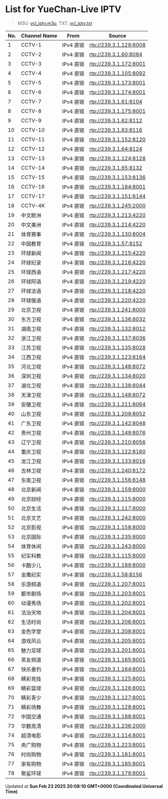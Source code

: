 # List for **YueChan-Live IPTV**

> M3U: [ycl_iptv.m3u](/ycl_iptv.m3u), TXT: [ycl_iptv.txt](/txt/ycl_iptv.txt)

| No. | Channel Name | From | Source |
| --- | ------------ | ---- | ------ |
| 1 | CCTV-1 | IPv4 直链 | <rtp://239.3.1.129:8008> |
| 2 | CCTV-2 | IPv4 直链 | <rtp://239.3.1.60:8084> |
| 3 | CCTV-3 | IPv4 直链 | <rtp://239.3.1.172:8001> |
| 4 | CCTV-4 | IPv4 直链 | <rtp://239.3.1.105:8092> |
| 5 | CCTV-5 | IPv4 直链 | <rtp://239.3.1.173:8001> |
| 6 | CCTV-6 | IPv4 直链 | <rtp://239.3.1.174:8001> |
| 7 | CCTV-7 | IPv4 直链 | <rtp://239.3.1.61:8104> |
| 8 | CCTV-8 | IPv4 直链 | <rtp://239.3.1.175:8001> |
| 9 | CCTV-9 | IPv4 直链 | <rtp://239.3.1.62:8112> |
| 10 | CCTV-10 | IPv4 直链 | <rtp://239.3.1.63:8116> |
| 11 | CCTV-11 | IPv4 直链 | <rtp://239.3.1.152:8120> |
| 12 | CCTV-12 | IPv4 直链 | <rtp://239.3.1.64:8124> |
| 13 | CCTV-13 | IPv4 直链 | <rtp://239.3.1.124:8128> |
| 14 | CCTV-14 | IPv4 直链 | <rtp://239.3.1.65:8132> |
| 15 | CCTV-15 | IPv4 直链 | <rtp://239.3.1.153:8136> |
| 16 | CCTV-16 | IPv4 直链 | <rtp://239.3.1.184:8001> |
| 17 | CCTV-17 | IPv4 直链 | <rtp://239.3.1.151:8144> |
| 18 | CCTV-4K | IPv4 直链 | <rtp://239.3.1.245:2000> |
| 19 | 中文欧洲 | IPv4 直链 | <rtp://239.3.1.213:4220> |
| 20 | 中文美洲 | IPv4 直链 | <rtp://239.3.1.214:4220> |
| 21 | 体育赛事 | IPv4 直链 | <rtp://239.3.1.130:8004> |
| 22 | 中国教育 | IPv4 直链 | <rtp://239.3.1.57:8152> |
| 23 | 环球新闻 | IPv4 直链 | <rtp://239.3.1.215:4220> |
| 24 | 环球纪录 | IPv4 直链 | <rtp://239.3.1.216:4220> |
| 25 | 环球西语 | IPv4 直链 | <rtp://239.3.1.217:4220> |
| 26 | 环球阿语 | IPv4 直链 | <rtp://239.3.1.219:4220> |
| 27 | 环球法语 | IPv4 直链 | <rtp://239.3.1.218:4220> |
| 28 | 环球俄语 | IPv4 直链 | <rtp://239.3.1.220:4220> |
| 29 | 北京卫视 | IPv4 直链 | <rtp://239.3.1.241:8000> |
| 30 | 东方卫视 | IPv4 直链 | <rtp://239.3.1.136:8032> |
| 31 | 湖南卫视 | IPv4 直链 | <rtp://239.3.1.132:8012> |
| 32 | 浙江卫视 | IPv4 直链 | <rtp://239.3.1.137:8036> |
| 33 | 江苏卫视 | IPv4 直链 | <rtp://239.3.1.135:8028> |
| 34 | 江西卫视 | IPv4 直链 | <rtp://239.3.1.123:8164> |
| 35 | 河北卫视 | IPv4 直链 | <rtp://239.3.1.148:8072> |
| 36 | 深圳卫视 | IPv4 直链 | <rtp://239.3.1.134:8020> |
| 37 | 湖北卫视 | IPv4 直链 | <rtp://239.3.1.138:8044> |
| 38 | 天津卫视 | IPv4 直链 | <rtp://239.3.1.148:8072> |
| 39 | 安徽卫视 | IPv4 直链 | <rtp://239.3.1.211:8064> |
| 40 | 山东卫视 | IPv4 直链 | <rtp://239.3.1.209:8052> |
| 41 | 广东卫视 | IPv4 直链 | <rtp://239.3.1.142:8048> |
| 42 | 贵州卫视 | IPv4 直链 | <rtp://239.3.1.149:8076> |
| 43 | 辽宁卫视 | IPv4 直链 | <rtp://239.3.1.210:8056> |
| 44 | 重庆卫视 | IPv4 直链 | <rtp://239.3.1.122:8160> |
| 45 | 龙江卫视 | IPv4 直链 | <rtp://239.3.1.133:8016> |
| 46 | 吉林卫视 | IPv4 直链 | <rtp://239.3.1.240:8172> |
| 47 | 东南卫视 | IPv4 直链 | <rtp://239.3.1.156:8148> |
| 48 | 北京新闻 | IPv4 直链 | <rtp://239.3.1.159:8000> |
| 49 | 北京财经 | IPv4 直链 | <rtp://239.3.1.115:8000> |
| 50 | 北京生活 | IPv4 直链 | <rtp://239.3.1.117:8000> |
| 51 | 北京文艺 | IPv4 直链 | <rtp://239.3.1.242:8000> |
| 52 | 北京影视 | IPv4 直链 | <rtp://239.3.1.158:8000> |
| 53 | 北京国际 | IPv4 直链 | <rtp://239.3.1.235:8000> |
| 54 | 体育休闲 | IPv4 直链 | <rtp://239.3.1.243:8000> |
| 55 | 纪实科教 | IPv4 直链 | <rtp://239.3.1.115:8000> |
| 56 | 卡酷少儿 | IPv4 直链 | <rtp://239.3.1.189:8000> |
| 57 | 金鹰纪实 | IPv4 直链 | <rtp://239.3.1.58:8156> |
| 58 | 乐游频道 | IPv4 直链 | <rtp://239.3.1.207:8001> |
| 59 | 都市剧场 | IPv4 直链 | <rtp://239.3.1.203:8001> |
| 60 | 动漫秀场 | IPv4 直链 | <rtp://239.3.1.202:8001> |
| 61 | 法治天地 | IPv4 直链 | <rtp://239.3.1.204:8001> |
| 62 | 生活时尚 | IPv4 直链 | <rtp://239.3.1.206:8001> |
| 63 | 金色学堂 | IPv4 直链 | <rtp://239.3.1.208:8001> |
| 64 | 游戏风云 | IPv4 直链 | <rtp://239.3.1.205:8001> |
| 65 | 魅力足球 | IPv4 直链 | <rtp://239.3.1.201:8001> |
| 66 | 茶友频道 | IPv4 直链 | <rtp://239.3.1.165:8001> |
| 67 | 快乐垂钓 | IPv4 直链 | <rtp://239.3.1.164:8001> |
| 68 | 睛彩竞技 | IPv4 直链 | <rtp://239.3.1.125:8001> |
| 69 | 睛彩篮球 | IPv4 直链 | <rtp://239.3.1.126:8001> |
| 70 | 睛彩青少 | IPv4 直链 | <rtp://239.3.1.127:8001> |
| 71 | 睛彩场舞 | IPv4 直链 | <rtp://239.3.1.128:8001> |
| 72 | 中国交通 | IPv4 直链 | <rtp://239.3.1.188:8001> |
| 73 | 华数高清 | IPv4 直链 | <rtp://239.3.1.236:2000> |
| 74 | 超清电影 | IPv4 直链 | <rtp://239.3.1.114:8001> |
| 75 | 央广购物 | IPv4 直链 | <rtp://239.3.1.223:8001> |
| 76 | 时尚购物 | IPv4 直链 | <rtp://239.3.1.181:8001> |
| 77 | 家有购物 | IPv4 直链 | <rtp://239.3.1.185:8001> |
| 78 | 聚鲨环球 | IPv4 直链 | <rtp://239.3.1.179:8001> |

Updated at **Sun Feb 23 2025 20:08:10 GMT+0000 (Coordinated Universal Time)**
